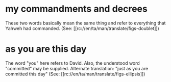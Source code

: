 # my commandments and decrees

These two words basically mean the same thing and refer to everything that Yahweh had commanded. (See: [[rc://en/ta/man/translate/figs-doublet]])

# as you are this day

The word "you" here refers to David. Also, the understood word "committed" may be supplied. Alternate translation: "just as you are committed this day" (See: [[rc://en/ta/man/translate/figs-ellipsis]])

